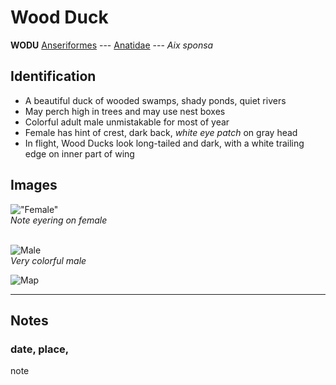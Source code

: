 # Wood Duck
**WODU**
[Anseriformes](/birding/orders/anseriformes) --- [Anatidae](birding/orders/anseriformes/anatidae) --- *Aix sponsa*

## Identification
- A beautiful duck of wooded swamps, shady ponds, quiet rivers
- May perch high in trees and may use nest boxes
- Colorful adult male unmistakable for most of year
- Female has hint of crest, dark back, *white eye patch* on gray head
- In flight, Wood Ducks look long-tailed and dark, with a white trailing edge on inner part of wing

## Images
!["Female"](birding/images/wodu.female.jpg)</br>
*Note eyering on female* </br></br>

![Male](birding/images/wodu.male.jpg)</br>
*Very colorful male*

![Map](birding/images/wodu.map.jpg)

----
## Notes
### date, place,
note
